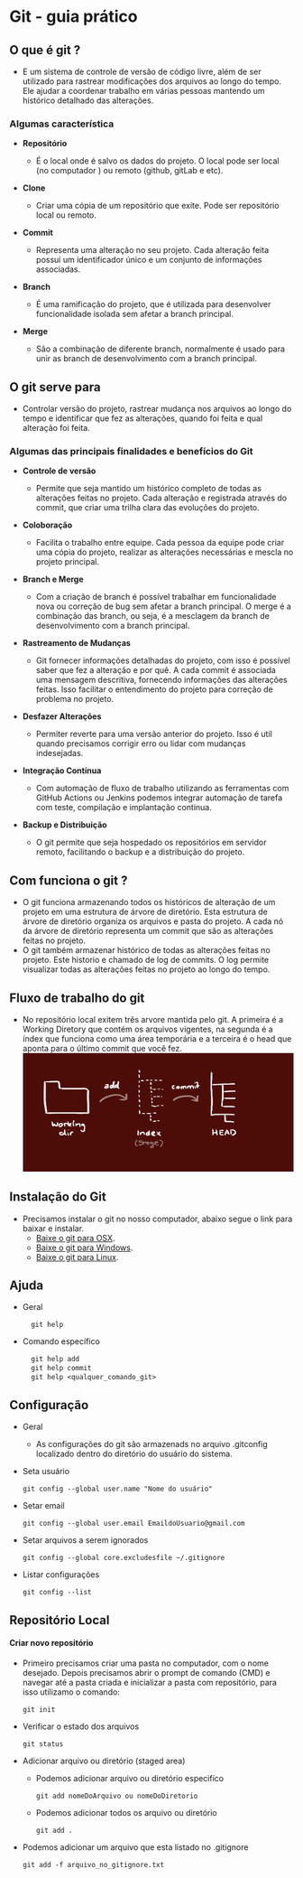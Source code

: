 # Git - guia prático

## O que é git ?
- E um sistema de controle de versão de código livre, além de ser utilizado para rastrear modificações dos arquivos ao longo do tempo. Ele ajudar a coordenar trabalho em várias pessoas mantendo um histórico detalhado das alterações.

### Algumas característica
- __Repositório__
  - É o local onde é salvo os dados do projeto. O local pode ser local (no computador ) ou remoto (github, gitLab e etc).
- __Clone__
  - Criar uma cópia de um repositório que exite. Pode ser repositório local ou remoto.

- __Commit__
  - Representa uma alteração no seu projeto. Cada alteração feita possui um identificador único e um conjunto de informações associadas.
- __Branch__
  - É uma ramificação do projeto, que é utilizada para desenvolver funcionalidade isolada sem afetar a branch principal.

- __Merge__
  - São a combinação de diferente branch, normalmente é usado para unir as branch de desenvolvimento com a branch principal.

## O git serve para

  - Controlar versão do projeto, rastrear mudança nos arquivos ao longo do tempo e identificar que fez as alterações, quando foi feita e qual alteração foi feita.

### Algumas das principais finalidades e benefícios do Git

*  __Controle de versão__
    - Permite que seja mantido um histórico completo de todas as alterações feitas no projeto. Cada alteração e registrada através do commit, que criar uma trilha clara das evoluções do projeto.

* __Coloboração__
  - Facilita o trabalho entre equipe. Cada pessoa da equipe pode criar uma cópia do projeto, realizar as alterações necessárias e mescla no projeto principal.

* __Branch e Merge__
  - Com a criação de branch é possível trabalhar em funcionalidade nova ou correção de bug sem afetar a branch principal. O merge é a combinação das branch, ou seja, é a mesclagem da branch de desenvolvimento com a branch principal.

* __Rastreamento de Mudanças__
  - Git fornecer informações detalhadas do projeto, com isso é possível saber que fez a alteração e por quê. A cada commit é associada uma mensagem descritiva, fornecendo informações das alterações feitas. Isso facilitar o entendimento do projeto para correção de problema no projeto.

* __Desfazer Alterações__
  - Permiter reverte para uma versão anterior do projeto. Isso é util quando precisamos corrigir erro ou lidar com mudanças indesejadas.

* __Integração Contínua__
  - Com automação de fluxo de trabalho utilizando as ferramentas com GitHub Actions ou Jenkins podemos integrar automação de tarefa com teste, compilação e implantação continua.

* __Backup e Distribuição__
  - O git permite que seja hospedado os repositórios em servidor remoto, facilitando o backup e a distribuição do projeto.
 
## Com funciona o git ?

- O git funciona armazenando todos os históricos de alteração de um projeto em uma estrutura de árvore de diretório. Esta estrutura de árvore de diretório organiza os arquivos e pasta do projeto. A cada nó da árvore de diretório representa um commit que são as alterações feitas no projeto.
- O git também armazenar histórico de todas as alterações feitas no projeto. Este historio e chamado de log de commits. O log permite visualizar todas as alterações feitas no projeto ao longo do tempo.

## Fluxo de trabalho do git
-  No repositório local exitem três arvore mantida pelo git.
A primeira é a Working Diretory que contém os arquivos vigentes, na segunda é a índex que funciona como uma área temporária e a terceira é o head que aponta para o último commit que você fez. 
![This is an alt text.](/img/fluxoTrabalhoGit.PNG "This is a sample image.")

## Instalação do Git
- Precisamos instalar o git no nosso computador, abaixo segue o link para baixar e instalar.
  - [Baixe o git para OSX](https://git-scm.com/download/mac).
  - [Baixe o git para Windows](https://gitforwindows.org/).
  - [Baixe o git para Linux](https://git-scm.com/download/linux).

 
 ## Ajuda
 - Geral
    ```
      git help
    ```
- Comando específico
  ```
    git help add
    git help commit
    git help <qualquer_comando_git>
    ```

## Configuração
- Geral
  - As configurações do git são armazenads no arquivo .gitconfig localizado dentro do diretório do usuário do sistema.

- Seta usuário
    ``` 
    git config --global user.name "Nome do usuário"
    ```

- Setar email
    ``` 
    git config --global user.email EmaildoUsuario@gmail.com
    ```

- Setar arquivos a serem ignorados
    ``` 
    git config --global core.excludesfile ~/.gitignore
    ```

- Listar configurações
    ``` 
    git config --list
    ```

## Repositório Local

 #### Criar novo repositório
  - Primeiro precisamos criar uma pasta no computador, com o nome desejado. Depois precisamos abrir o prompt de comando (CMD) e navegar até a pasta criada e inicializar a pasta com repositório, para isso utilizamo o comando:
    ``` 
    git init
    ``` 
- Verificar o estado dos arquivos
    ``` 
    git status
    ``` 

- Adicionar arquivo ou diretório (staged area)
  - Podemos adicionar arquivo ou diretório especifíco
    ``` 
    git add nomeDoArquivo ou nomeDoDiretorio
    ``` 
 
  - Podemos adicionar todos os arquivo ou diretório
    ``` 
    git add .
    ``` 
- Podemos adicionar um arquivo que esta listado no .gitignore  
    ``` 
    git add -f arquivo_no_gitignore.txt
    ```
